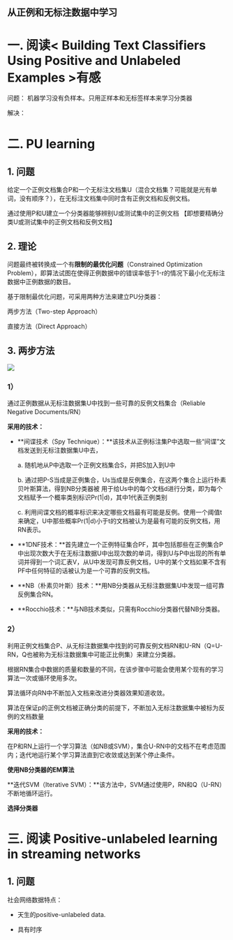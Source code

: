## 从正例和无标注数据中学习



# 一. 阅读< Building Text Classifiers Using Positive and Unlabeled Examples >有感 

问题： 机器学习没有负样本。只用正样本和无标签样本来学习分类器

解决： 



# 二. PU learning

## 1. 问题

给定一个正例文档集合P和一个无标注文档集U（混合文档集？可能就是光有单词，没有顺序？），在无标注文档集中同时含有正例文档和反例文档。

通过使用P和U建立一个分类器能够辨别U或测试集中的正例文档 【即想要精确分类U或测试集中的正例文档和反例文档】

## 2. 理论 

问题最终被转换成一个有**限制的最优化问题**（Constrained Optimization Problem），即算法试图在使得正例数据中的错误率低于1-r的情况下最小化无标注数据中正例数据的数目。

基于限制最优化问题，可采用两种方法来建立PU分类器：

两步方法（Two-step Approach）

直接方法（Direct Approach）

## 3. 两步方法 

![](http://orkjdoapd.bkt.clouddn.com/Machine-Learning-Study-Note/PU%20learning.png)

### 1）

通过正例数据从无标注数据集U中找到一些可靠的反例文档集合（Reliable Negative Documents/RN）

**采用的技术：**

* **间谍技术（Spy Technique）：**该技术从正例标注集P中选取一些“间谍”文档发送到无标注数据集U中去，

  ​a. 随机地从P中选取一个正例文档集合S，并把S加入到U中

  b. 通过把P-S当成是正例集合，Us当成是反例集合，在这两个集合上运行朴素贝叶斯算法，得到NB分类器被   用于给Us中的每个文档d进行分类，即为每个文档赋予一个概率类别标识Pr(1|d)，其中1代表正例类别

  ​c. 利用间谍文档的概率标识来决定哪些文档最有可能是反例。使用一个阈值t来确定，U中那些概率Pr(1|d)小于t的文档被认为是最有可能的反例文档，用RN表示。

* **1DNF技术：**首先建立一个正例特征集合PF，其中包括那些在正例集合P中出现次数大于在无标注数据U中出现次数的单词，得到U与P中出现的所有单词并得到一个词汇表V，从U中发现可靠反例文档，U中的某个文档如果不含有PF中任何特征的话被认为是一个可靠的反例文档。
* **NB（朴素贝叶斯）技术：**用NB分类器从无标注数据集U中发现一组可靠反例集合RN。
* **Rocchio技术：**与NB技术类似，只需有Rocchio分类器代替NB分类器。

### 2）

利用正例文档集合P、从无标注数据集中找到的可靠反例文档RN和U-RN（Q=U-RN，Q也被称为无标注数据集中可能正比例集）来建立分类器。

根据RN集合中数据的质量和数量的不同，在该步骤中可能会使用某个现有的学习算法一次或循环使用多次。

算法循环向RN中不断加入文档来改进分类器效果知道收敛。

算法在保证p的正例文档被正确分类的前提下，不断加入无标注数据集中被标为反例的文档数量

**采用的技术：**

在P和RN上运行一个学习算法（如NB或SVM），集合U-RN中的文档不在考虑范围内；迭代地运行某个学习算法直到它收敛或达到某个停止条件。

**使用NB分类器的EM算法**

**迭代SVM（Iterative SVM）：**该方法中，SVM通过使用P，RN和Q（U-RN）不断地循环运行。

**选择分类器**





# 三. 阅读 Positive-unlabeled learning in streaming networks 

## 1. 问题

社会网络数据特点：

* 天生的positive-unlabeled data. 

* 具有时序

  ​
